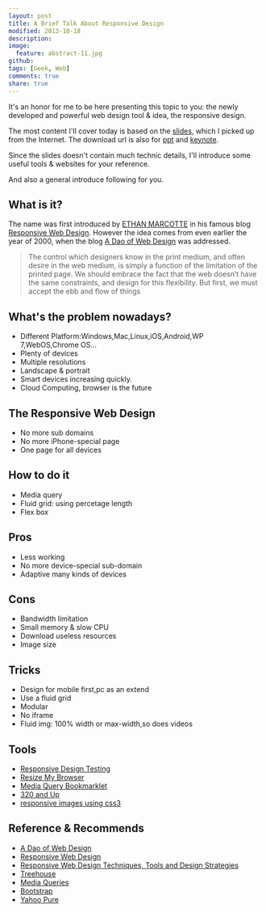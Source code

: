 ```yaml
---
layout: post
title: A Brief Talk About Responsive Design
modified: 2013-10-18
description: 
image:
  feature: abstract-11.jpg
github: 
tags: [Geek, Web]
comments: true
share: true
---
```


It's an honor for me to be here presenting this topic to you:
the newly developed and powerful web design tool & idea,
the responsive design.

The most content I'll cover today is based on the [slides](site.url/keynote/Responsive-design), which I picked up from the Internet. The download url is also for [ppt](http://pan.baidu.com/s/1BXy2E) and [keynote](http://pan.baidu.com/s/1d14O1).

Since the slides doesn't contain much technic details, I'll introduce some useful tools & websites for your reference.

And also a general introduce following for you.

## What is it?

The name was first introduced by
[ETHAN MARCOTTE](http://alistapart.com/author/emarcotte)
in his famous blog [Responsive Web Design](http://alistapart.com/article/responsive-web-design). 
However the idea comes from even earlier the year of 2000,
when the blog [A Dao of Web Design](http://alistapart.com/article/dao) was addressed.

> The control which designers know in the print medium, 
and often desire in the web medium, 
is simply a function of the limitation of the printed page. 
We should embrace the fact that the web doesn’t have the same constraints, 
and design for this flexibility. 
But first, we 
must accept the ebb and flow of things

## What's the problem nowadays?

* Different Platform:Windows,Mac,Linux,iOS,Android,WP 7,WebOS,Chrome OS...
* Plenty of devices
* Multiple resolutions
* Landscape & portrait
* Smart devices increasing quickly.
* Cloud Computing, browser is the future

## The Responsive Web Design

* No more sub domains
* No more iPhone-special page
* One page for all devices

## How to do it

* Media query
* Fluid grid: using percetage length
* Flex box

## Pros

* Less working
* No more device-special sub-domain
* Adaptive many kinds of devices

## Cons

* Bandwidth limitation
* Small memory & slow CPU
* Download useless resources
* Image size

## Tricks

* Design for mobile first,pc as an extend
* Use a fluid grid
* Modular
* No iframe
* Fluid img: 100% width or max-width,so does videos

## Tools

* [Responsive Design Testing](http://mattkersley.com/responsive/)
* [Resize My Browser](http://resizemybrowser.com/)
* [Media Query Bookmarklet](http://seesparkbox.com/foundry/media_query_bookmarklet)
* [320 and Up](http://stuffandnonsense.co.uk/projects/320andup/)
* [responsive images using css3](http://nicolasgallagher.com/responsive-images-using-css3/)

## Reference & Recommends

* [A Dao of Web Design](http://www.alistapart.com/articles/dao/)
* [Responsive Web Design](http://www.alistapart.com/articles/responsive-web-design/)
* [Responsive Web Design Techniques, Tools and Design Strategies](http://www.smashingmagazine.com/2011/07/22/responsive-web-design-techniques-tools-and-design-strategies/)
* [Treehouse](http://teamtreehouse.com)
* [Media Queries](http://mediaqueri.es)
* [Bootstrap](http://getbootstrap.com/2.3.2/index.html)
* [Yahoo Pure](http://purecss.io)




